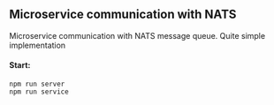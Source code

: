 ## Microservice communication with NATS

Microservice communication with NATS message queue. Quite simple implementation

#### Start:

```
npm run server
npm run service
```
